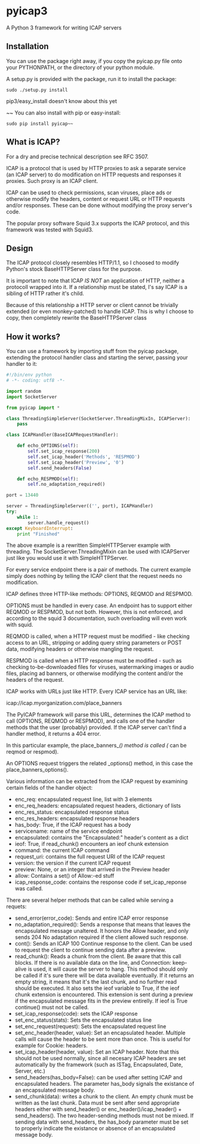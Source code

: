 pyicap3
======

A Python 3 framework for writing ICAP servers

Installation
------------

You can use the package right away, if you copy the pyicap.py file
onto your PYTHONPATH, or the directory of your python module.

A setup.py is provided with the package, run it to install the
package:

    sudo ./setup.py install

pip3/easy_install doesn't know about this yet

~~
You can also install with pip or easy-install:

    sudo pip install pyicap~~

What is ICAP?
-------------

For a dry and precise technical description see RFC 3507.

ICAP is a protocol that is used by HTTP proxies to ask a separate
service (an ICAP server) to do modification on HTTP requests and
responses it proxies. Such proxy is an ICAP client.

ICAP can be used to check permissions, scan viruses, place ads or
otherwise modify the headers, content or request URL or HTTP requests
and/or responses. These can be done without modifying the proxy server's
code.

The popular proxy software Squid 3.x supports the ICAP protocol, and
this framework was tested with Squid3.

Design
------

The ICAP protocol closely resembles HTTP/1.1, so I choosed to modify
Python's stock BaseHTTPServer class for the purpose.

It is important to note that ICAP _IS NOT_ an application of HTTP,
neither a protocoll wrapped into it. If a relationship must be stated,
I's say ICAP is a sibling of HTTP rather it's child.

Because of this relationship a HTTP server or client cannot be trivially
extended (or even monkey-patched) to handle ICAP. This is why I choose
to copy, then completely rewrite the BaseHTTPServer class

How it works?
-------------

You can use a framework by importing stuff from the pyicap package,
extending the protocol handler class and starting the server, passing
your handler to it:

```python
#!/bin/env python
# -*- coding: utf8 -*-

import random
import SocketServer

from pyicap import *

class ThreadingSimpleServer(SocketServer.ThreadingMixIn, ICAPServer):
    pass

class ICAPHandler(BaseICAPRequestHandler):

    def echo_OPTIONS(self):
        self.set_icap_response(200)
        self.set_icap_header('Methods', 'RESPMOD')
        self.set_icap_header('Preview', '0')
        self.send_headers(False)

    def echo_RESPMOD(self):
        self.no_adaptation_required()

port = 13440

server = ThreadingSimpleServer(('', port), ICAPHandler)
try:
    while 1:
        server.handle_request()
except KeyboardInterrupt:
    print "Finished"

```

The above example is a rewritten SimpleHTTPServer example with
threading. The SocketServer.ThreadingMixin can be used with ICAPServer
just like you would use it with SimpleHTTPServer.

For every service endpoint there is a pair of methods. The current
example simply does nothing by telling the ICAP client that the request
needs no modification.

ICAP defines three HTTP-like methods: OPTIONS, REQMOD and RESPMOD.

OPTIONS must be handled in every case. An endpoint has to support either
REQMOD or RESPMOD, but not both. However, this is not enforced, and
according to the squid 3 documentation, such overloading will even work
with squid.

REQMOD is called, when a HTTP request must be modified - like checking
access to an URL, stripping or adding query string parameters or POST
data, modifying headers or otherwise mangling the request.

RESPMOD is called when a HTTP response must be modified - such as
checking to-be-downloaded files for viruses, watermarking images or
audio files, placing ad banners, or otherwise modifying the content
and/or the headers of the request.

ICAP works with URLs just like HTTP. Every ICAP service has an URL like:

icap://icap.myorganization.com/place_banners

The PyICAP framework will parse this URL, determines the ICAP method to
call (OPTIONS, REQMOD or RESPMOD), and calls one of the handler methods
that the user (probably) provided. If the ICAP server can't find a
handler method, it returns a 404 error.

In this particular example, the place_banners_*() method is called (*
can be reqmod or respmod).

An OPTIONS request triggers the related _options() method, in this case
the place_banners_options().

Various information can be extracted from the ICAP request by examining
certain fields of the handler object:

* enc_req: encapsulated request line, list with 3 elements
* enc_req_headers: encapsulated request headers, dictionary of lists
* enc_res_status: encapsulated response status
* enc_res_headers: encapsulated response headers
* has_body: True, if the ICAP request has a body
* servicename: name of the service endpoint
* encapsulated: contains the "Encapsulated:" header's content as a dict
* ieof: True, if read_chunk() encounters an ieof chunk extension
* command: the current ICAP command
* request_uri: contains the full request URI of the ICAP request
* version: the version if the current ICAP request
* preview: None, or an integer that arrived in the Preview header
* allow: Contains a set() of Allow:-ed stuff
* icap_response_code: contains the response code if set_icap_reponse
  was called.

There are several helper methods that can be called while serving a
requets:

* send_error(error_code): Sends and entire ICAP error response
* no_adaptation_required(): Sends a response that means that leaves the
  encapsulated message unaltered. It honors the Allow header, and only
  sends 204 No adaptation required if the client allowed such response.
* cont(): Sends an ICAP 100 Continue response to the client. Can be
  used to request the client to continue sending data after a preview.
* read_chunk(): Reads a chunk from the client. Be aware that this call
  blocks. If there is no available data on the line, and Connection: 
  keep-alive is used, it will cause the server to hang. This method
  should only be called if it's sure there will be data available
  eventually. If it returns an empty string, it means that it's the
  last chunk, and no further read should be executed. It also sets the
  ieof variable to True, if the ieof chunk extension is encountered.
  This extension is sent during a preview if the encapsulated message
  fits in the preview entirelly. If ieof is True continue() must not be
  called.
* set_icap_response(code): sets the ICAP response
* set_enc_status(stats): Sets the encapsulated status line
* set_enc_request(request): Sets the encapsulated request line
* set_enc_header(header, value): Set an encapsulated header. Multiple
  calls will cause the header to be sent more than once. This is useful
  for example for Cookie: headers.
* set_icap_header(header, value): Set an ICAP header. Note that this should
  not be used normally, since all necesary ICAP headers are set
  automatically by the framework (such as ISTag, Encapsulated, Date,
  Server, etc.)
* send_headers(has_body=False): can be used after setting ICAP and
  encapsulated headers. The parameter has_body signals the existance of
  an encapsulated message body.
* send_chunk(data): writes a chunk to the client. An empty chunk must
  be written as the last chunk. Data must be sent after send appropriate
  headers either with send_header() or enc_header()/icap_header() +
  send_headers(). The two header-sending methods must not be mixed.
  If sending data with send_headers, the has_body parameter must be set
  to properly indicate the existance or absence of an encapsulated
  message body.




